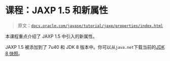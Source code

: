 # 课程：JAXP 1.5 和新属性

> 原文：[`docs.oracle.com/javase/tutorial/jaxp/properties/index.html`](https://docs.oracle.com/javase/tutorial/jaxp/properties/index.html)

本课程重点介绍了 JAXP 1.5 中引入的新属性。

JAXP 1.5 被添加到了 7u40 和 JDK 8 版本中。你可以从`java.net`下载当前的[JDK 8 快照](http://jdk8.java.net/download.html)。
